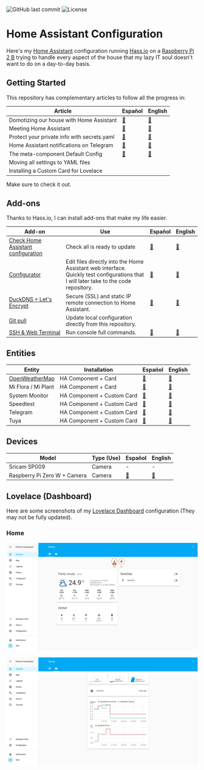 ![GitHub last commit](https://img.shields.io/github/last-commit/danimart1991/home-assistant-config)
![License](https://img.shields.io/github/license/danimart1991/home-assistant-config.svg)

# Home Assistant Configuration

Here's my [Home Assistant](https://home-assistant.io/) configuration running [Hass.io](https://www.home-assistant.io/hassio/) on a [Raspberry Pi 2 B](https://www.raspberrypi.org/products/raspberry-pi-2-model-b/) trying to handle every aspect of the house that my lazy IT soul doesn't want to do on a day-to-day basis.

## Getting Started

This repository has complementary articles to follow all the progress in:

| Article | Español | English |
| --- | --- | --- |
| Domotizing our house with Home Assistant | [🔗](https://www.nocountryforgeeks.com/domotizando-nuestra-casa-con-home-assistant/) | [🔗](https://www.danielmartingonzalez.com/domotizing-our-house-with-home-assistant/) |
| Meeting Home Assistant | [🔗](https://www.danielmartingonzalez.com/conociendo-home-assistant/) | [🔗](https://www.danielmartingonzalez.com/meeting-home-assistant/) |
| Protect your private info with secrets.yaml | [🔗](https://www.danielmartingonzalez.com/protege-tu-informacion-privada-con-secrets-yaml/) | [🔗](https://www.danielmartingonzalez.com/protect-your-private-info-with-secrets-yaml/) |
| Home Assistant notifications on Telegram | [🔗](https://www.danielmartingonzalez.com/notificaciones-de-home-assistant-en-telegram/) | [🔗](https://www.danielmartingonzalez.com/home-assistant-notifications-on-telegram/) |
| The meta-component Default Config | [🔗](https://www.danielmartingonzalez.com/el-meta-componente-default-config/) | [🔗](https://www.danielmartingonzalez.com/the-meta-component-default-config/) |
| Moving all settings to YAML files | | |
| Installing a Custom Card for Lovelace | | |
  
Make sure to check it out.

## Add-ons

Thanks to Hass.io, I can install add-ons that make my life easier.

| Add-on | Use | Español | English |
| --- | --- | --- | --- |
| [Check Home Assistant configuration](https://github.com/home-assistant/hassio-addons/tree/master/check_config) | Check all is ready to update | [🔗](https://www.danielmartingonzalez.com/conociendo-home-assistant/#instalando-nuestro-primer-add-on) | [🔗](https://www.danielmartingonzalez.com/meeting-home-assistant/#installing-our-first-add-on) |
| [Configurator](https://www.home-assistant.io/addons/configurator) | Edit files directly into the Home Assistant web interface. <br/> Quickly test configurations that I will later take to the code repository. | [🔗](https://www.danielmartingonzalez.com/configura-home-assistant-editando-sus-archivos/) | [🔗](https://www.danielmartingonzalez.com/configure-home-assistant-editing-its-files/) |
| [DuckDNS + Let's Encrypt](https://www.home-assistant.io/addons/duckdns/) | Secure (SSL) and static IP remote connection to Home Assistant. | [🔗](https://www.danielmartingonzalez.com/controla-tu-casa-desde-cualquier-sitio-con-duckdns/) | [🔗](https://www.danielmartingonzalez.com/control-your-home-from-anywhere-with-duckdns/) |
| [Git pull](https://www.home-assistant.io/addons/git_pull/) | Update local configuration directly from this repository. | | |
| [SSH & Web Terminal](https://github.com/hassio-addons/addon-ssh) | Run console full commands. | [🔗](https://www.danielmartingonzalez.com/ssh-y-terminal-web-en-hassio/) | [🔗](https://www.danielmartingonzalez.com/ssh-and-web-terminal-in-hassio/) |

## Entities

| Entity | Installation | Español | English |
| --- | --- | --- | --- |
| [OpenWeatherMap](https://openweathermap.org/) | HA Component + Card | [🔗](https://www.danielmartingonzalez.com/configura-home-assistant-editando-sus-archivos/#usando-configurator) | [🔗](https://www.danielmartingonzalez.com/configure-home-assistant-editing-its-files/#using-configurator) |
| Mi Flora / Mi Plant | HA Component + Card | [🔗](https://www.danielmartingonzalez.com/cuidando-tus-plantas-con-mi-flora-y-home-assistant/) | [🔗](https://www.danielmartingonzalez.com/caring-your-plants-with-mi-flora-and-home-assistant/) |
| System Monitor | HA Component + Custom Card | [🔗](https://www.danielmartingonzalez.com/supervisando-un-servidor-home-assistant/) | [🔗](https://www.danielmartingonzalez.com/monitoring-a-home-assistant-server/) |
| Speedtest | HA Component + Custom Card | [🔗](https://www.danielmartingonzalez.com/supervisando-un-servidor-home-assistant/) | [🔗](https://www.danielmartingonzalez.com/monitoring-a-home-assistant-server/) |
| Telegram | HA Component + Custom Card | [🔗](https://www.danielmartingonzalez.com/notificaciones-de-home-assistant-en-telegram/) | [🔗](https://www.danielmartingonzalez.com/home-assistant-notifications-on-telegram/) |
| Tuya | HA Component + Custom Card | [🔗](https://www.danielmartingonzalez.com/controlar-dispositivos-inteligentes-desde-tuya-smart-life/) | [🔗](https://www.danielmartingonzalez.com/control-smart-devices-with-tuya-smart-life/) |

## Devices

| Model | Type (Use) | Español | English |
| --- | --- | --- | --- |
| Sricam SP009 | Camera | - | - |
| Raspberry Pi Zero W + Camera | Camera | [🔗](https://www.nocountryforgeeks.com/camara-de-seguridad-con-rasberry-pi/) | [🔗](https://www.danielmartingonzalez.com/security-camera-with-raspberry-pi/) |

## Lovelace (Dashboard)

Here are some screenshots of my [Lovelace Dashboard](https://www.home-assistant.io/lovelace/) configuration (They may not be fully updated).

### Home

![Dashboard Home Tab](/docs/images/screenshot_view_00.jpg)

![Dashboard System Tab](/docs/images/screenshot_view_01.jpg)
